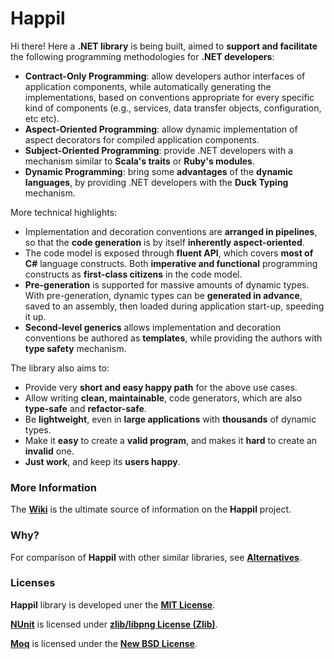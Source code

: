 Happil
======

Hi there! Here a **.NET library** is being built, aimed to **support and facilitate** the following programming methodologies for **.NET developers**:

* **Contract-Only Programming**: allow developers author interfaces of application components, while automatically generating the implementations, based on conventions appropriate for every specific kind of components (e.g., services, data transfer objects, configuration, etc etc).
* **Aspect-Oriented Programming**: allow dynamic implementation of aspect decorators for compiled application components. 
* **Subject-Oriented Programming**: provide .NET developers with a mechanism similar to **Scala's traits** or **Ruby's modules**. 
* **Dynamic Programming**: bring some **advantages** of the **dynamic languages**, by providing .NET developers with the **Duck Typing** mechanism.

More technical highlights:

* Implementation and decoration conventions are **arranged in pipelines**, so that the **code generation** is by itself **inherently aspect-oriented**.
* The code model is exposed through **fluent API**, which covers **most of C#** language constructs. Both **imperative and functional** programming constructs as **first-class citizens** in the code model.
* **Pre-generation** is supported for massive amounts of dynamic types. With pre-generation, dynamic types can be **generated in advance**, saved to an assembly, then loaded during application start-up, speeding it up.
* **Second-level generics** allows implementation and decoration conventions be authored as **templates**, while providing the authors with **type safety** mechanism.

The library also aims to:

* Provide very **short and easy happy path** for the above use cases.
* Allow writing **clean, maintainable**, code generators, which are also **type-safe** and **refactor-safe**.
* Be **lightweight**, even in **large applications** with **thousands** of dynamic types.
* Make it **easy** to create a **valid program**, and makes it **hard** to create an **invalid** one.
* **Just work**, and keep its **users happy**.

### More Information

The [**Wiki**](https://github.com/felix-b/Happil/wiki) is the ultimate source of information on the **Happil** project.

### Why?

For comparison of **Happil** with other similar libraries, see [**Alternatives**](https://github.com/felix-b/Happil/wiki/Alternatives).

### Licenses

**Happil** library is developed uner the [**MIT License**](https://github.com/felix-b/Happil/blob/master/LICENSE). 

[**NUnit**](http://www.nunit.org/) is licensed under [**zlib/libpng License (Zlib)**](http://nunit.org/index.php?p=license&r=2.5.10).

[**Moq**](https://code.google.com/p/moq/) is licensed under the [**New BSD License**](http://opensource.org/licenses/BSD-3-Clause).
